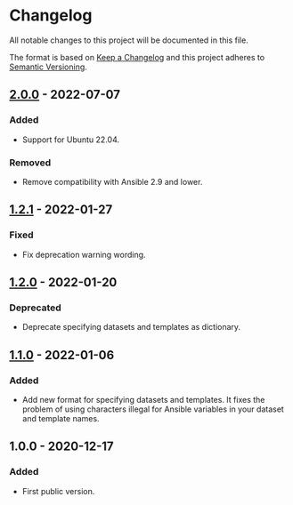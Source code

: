 # Changelog

All notable changes to this project will be documented in this file.

The format is based on [Keep a Changelog](http://keepachangelog.com/en/1.0.0/)
and this project adheres to [Semantic Versioning](http://semver.org/spec/v2.0.0.html).

## [2.0.0] - 2022-07-07

### Added

- Support for Ubuntu 22.04.

### Removed

- Remove compatibility with Ansible 2.9 and lower.

## [1.2.1] - 2022-01-27

### Fixed

- Fix deprecation warning wording.

## [1.2.0] - 2022-01-20

### Deprecated

- Deprecate specifying datasets and templates as dictionary.

## [1.1.0] - 2022-01-06

### Added

- Add new format for specifying datasets and templates. It fixes the problem of using
characters illegal for Ansible variables in your dataset and template names.

## 1.0.0 - 2020-12-17

### Added

- First public version.

[1.1.0]: https://gitlab.com/radek-sprta/ansible-role-node-exporter/compare/v1.0.0...v1.1.0
[1.2.0]: https://gitlab.com/radek-sprta/ansible-role-node-exporter/compare/v1.1.0...v1.2.0
[1.2.1]: https://gitlab.com/radek-sprta/ansible-role-node-exporter/compare/v1.2.0...v1.2.1
[2.0.0]: https://gitlab.com/radek-sprta/ansible-role-node-exporter/compare/v1.2.1...v2.0.0
